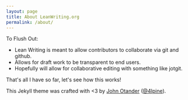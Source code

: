```yaml
---
layout: page
title: About LeanWriting.org
permalink: /about/
---
```


To Flush Out:

* Lean Writing is meant to allow contributors to collaborate via git and github.
* Allows for draft work to be transparent to end users.
* Hopefully will allow for collaborative editing with something like jotgit.

That's all I have so far,  let's see how this works!

This Jekyll theme was crafted with <3 by [John Otander](http://johnotander.com)
([@4lpine](https://twitter.com/4lpine)).

